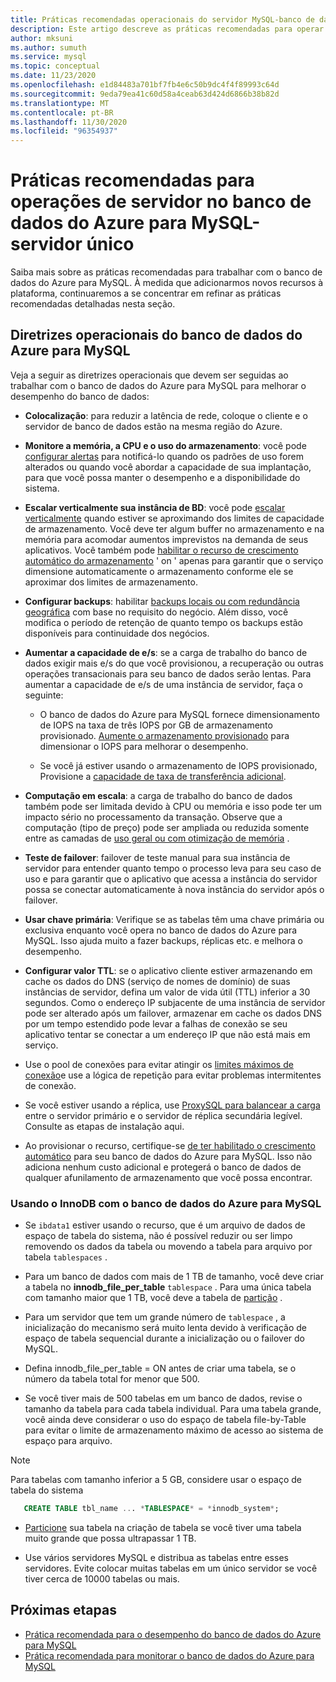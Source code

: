 ```yaml
---
title: Práticas recomendadas operacionais do servidor MySQL-banco de dados do Azure para MySQL
description: Este artigo descreve as práticas recomendadas para operar seu banco de dados MySQL no Azure.
author: mksuni
ms.author: sumuth
ms.service: mysql
ms.topic: conceptual
ms.date: 11/23/2020
ms.openlocfilehash: e1d84483a701bf7fb4e6c50b9dc4f4f89993c64d
ms.sourcegitcommit: 9eda79ea41c60d58a4ceab63d424d6866b38b82d
ms.translationtype: MT
ms.contentlocale: pt-BR
ms.lasthandoff: 11/30/2020
ms.locfileid: "96354937"
---
```

# <a name="best-practices-for-server-operations-on-azure-database-for-mysql--single-server"></a>Práticas recomendadas para operações de servidor no banco de dados do Azure para MySQL-servidor único

Saiba mais sobre as práticas recomendadas para trabalhar com o banco de dados do Azure para MySQL. À medida que adicionarmos novos recursos à plataforma, continuaremos a se concentrar em refinar as práticas recomendadas detalhadas nesta seção.

## <a name="azure-database-for-mysql-operational-guidelines"></a>Diretrizes operacionais do banco de dados do Azure para MySQL 

Veja a seguir as diretrizes operacionais que devem ser seguidas ao trabalhar com o banco de dados do Azure para MySQL para melhorar o desempenho do banco de dados: 

* **Colocalização**: para reduzir a latência de rede, coloque o cliente e o servidor de banco de dados estão na mesma região do Azure.

* **Monitore a memória, a CPU e o uso do armazenamento**: você pode [configurar alertas](howto-alert-on-metric.md) para notificá-lo quando os padrões de uso forem alterados ou quando você abordar a capacidade de sua implantação, para que você possa manter o desempenho e a disponibilidade do sistema. 

* **Escalar verticalmente sua instância de BD**: você pode [escalar verticalmente](howto-create-manage-server-portal.md) quando estiver se aproximando dos limites de capacidade de armazenamento. Você deve ter algum buffer no armazenamento e na memória para acomodar aumentos imprevistos na demanda de seus aplicativos. Você também pode [habilitar o recurso de crescimento automático do armazenamento](howto-auto-grow-storage-portal.md) ' on ' apenas para garantir que o serviço dimensione automaticamente o armazenamento conforme ele se aproximar dos limites de armazenamento. 

* **Configurar backups**: habilitar [backups locais ou com redundância geográfica](howto-restore-server-portal.md#set-backup-configuration) com base no requisito do negócio. Além disso, você modifica o período de retenção de quanto tempo os backups estão disponíveis para continuidade dos negócios. 

* **Aumentar a capacidade de e/s**: se a carga de trabalho do banco de dados exigir mais e/s do que você provisionou, a recuperação ou outras operações transacionais para seu banco de dados serão lentas. Para aumentar a capacidade de e/s de uma instância de servidor, faça o seguinte: 

    * O banco de dados do Azure para MySQL fornece dimensionamento de IOPS na taxa de três IOPS por GB de armazenamento provisionado. [Aumente o armazenamento provisionado](howto-create-manage-server-portal.md#scale-storage-up) para dimensionar o IOPS para melhorar o desempenho. 

    * Se você já estiver usando o armazenamento de IOPS provisionado, Provisione a [capacidade de taxa de transferência adicional](howto-create-manage-server-portal.md#scale-storage-up). 

* **Computação em escala**: a carga de trabalho do banco de dados também pode ser limitada devido à CPU ou memória e isso pode ter um impacto sério no processamento da transação. Observe que a computação (tipo de preço) pode ser ampliada ou reduzida somente entre as camadas de [uso geral ou com otimização de memória](concepts-pricing-tiers.md) . 

* **Teste de failover**: failover de teste manual para sua instância de servidor para entender quanto tempo o processo leva para seu caso de uso e para garantir que o aplicativo que acessa a instância do servidor possa se conectar automaticamente à nova instância do servidor após o failover.

* **Usar chave primária**: Verifique se as tabelas têm uma chave primária ou exclusiva enquanto você opera no banco de dados do Azure para MySQL. Isso ajuda muito a fazer backups, réplicas etc. e melhora o desempenho.

* **Configurar valor TTL**: se o aplicativo cliente estiver armazenando em cache os dados do DNS (serviço de nomes de domínio) de suas instâncias de servidor, defina um valor de vida útil (TTL) inferior a 30 segundos. Como o endereço IP subjacente de uma instância de servidor pode ser alterado após um failover, armazenar em cache os dados DNS por um tempo estendido pode levar a falhas de conexão se seu aplicativo tentar se conectar a um endereço IP que não está mais em serviço.

* Use o pool de conexões para evitar atingir os [limites máximos de conexão](concepts-server-parameters.md#max_connections)e use a lógica de repetição para evitar problemas intermitentes de conexão. 

* Se você estiver usando a réplica, use [ProxySQL para balancear a carga](https://techcommunity.microsoft.com/t5/azure-database-for-mysql/scaling-an-azure-database-for-mysql-workload-running-on/ba-p/1105847) entre o servidor primário e o servidor de réplica secundária legível. Consulte as etapas de instalação aqui. </br> 

* Ao provisionar o recurso, certifique-se [de ter habilitado o crescimento automático](howto-auto-grow-storage-portal.md) para seu banco de dados do Azure para MySQL. Isso não adiciona nenhum custo adicional e protegerá o banco de dados de qualquer afunilamento de armazenamento que você possa encontrar. </br> 


### <a name="using-innodb-with-azure-database-for-mysql"></a>Usando o InnoDB com o banco de dados do Azure para MySQL

*   Se `ibdata1` estiver usando o recurso, que é um arquivo de dados de espaço de tabela do sistema, não é possível reduzir ou ser limpo removendo os dados da tabela ou movendo a tabela para arquivo por tabela `tablespaces` .

* Para um banco de dados com mais de 1 TB de tamanho, você deve criar a tabela no **innodb_file_per_table** `tablespace` . Para uma única tabela com tamanho maior que 1 TB, você deve a tabela de [partição](https://dev.mysql.com/doc/refman/5.7/en/partitioning.html) .

*   Para um servidor que tem um grande número de `tablespace` , a inicialização do mecanismo será muito lenta devido à verificação de espaço de tabela sequencial durante a inicialização ou o failover do MySQL. 

* Defina innodb_file_per_table = ON antes de criar uma tabela, se o número da tabela total for menor que 500.

* Se você tiver mais de 500 tabelas em um banco de dados, revise o tamanho da tabela para cada tabela individual. Para uma tabela grande, você ainda deve considerar o uso do espaço de tabela file-by-Table para evitar o limite de armazenamento máximo de acesso ao sistema de espaço para arquivo.

> [!NOTE]
> Para tabelas com tamanho inferior a 5 GB, considere usar o espaço de tabela do sistema 
> ```sql
>    CREATE TABLE tbl_name ... *TABLESPACE* = *innodb_system*;
> ```

* [Particione](https://dev.mysql.com/doc/refman/5.7/en/partitioning.html) sua tabela na criação de tabela se você tiver uma tabela muito grande que possa ultrapassar 1 TB.

* Use vários servidores MySQL e distribua as tabelas entre esses servidores. Evite colocar muitas tabelas em um único servidor se você tiver cerca de 10000 tabelas ou mais. 

## <a name="next-steps"></a>Próximas etapas
- [Prática recomendada para o desempenho do banco de dados do Azure para MySQL](concept-performance-best-practices.md)
- [Prática recomendada para monitorar o banco de dados do Azure para MySQL](concept-monitoring-best-practices.md)
